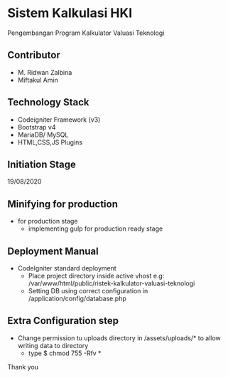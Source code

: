 # Sistem Kalkulasi HKI
Pengembangan Program Kalkulator Valuasi Teknologi

## Contributor
- M. Ridwan Zalbina
- Miftakul Amin

## Technology Stack
- Codeigniter Framework (v3)
- Bootstrap v4 
- MariaDB/ MySQL
- HTML,CSS,JS Plugins

## Initiation Stage
19/08/2020

## Minifying for production
- for production stage
  - implementing gulp for production ready stage

## Deployment Manual
- CodeIgniter standard deployment
  - Place project directory inside active vhost e.g: /var/www/html/public/ristek-kalkulator-valuasi-teknologi
  - Setting DB using correct configuration in /application/config/database.php

## Extra Configuration step
- Change permission tu uploads directory in /assets/uploads/* to allow writing data to directory
  - type $ chmod 755 -Rfv *

Thank you
